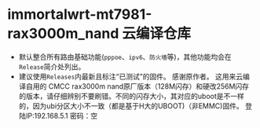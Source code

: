 # immortalwrt-mt7981-rax3000m_nand 云编译仓库

* 默认整合所有路由基础功能(`pppoe`、`ipv6`、`防火墙`等)，其他功能均会在`Release`简介处列出。
* 建议使用`Releases`内最新且标注“已测试”的固件。
感谢原作者。
这用来云编译自用的 CMCC rax3000m nand原厂版本（128M闪存）和硬改256M闪存的版本，请仔细辨别不要刷错。不同的闪存大小，其对应的uboot是不一样的，因为ubi分区大小不一致（都是基于H大的UBOOT)（非EMMC)固件。
登陆IP:192.168.5.1
密码：空
